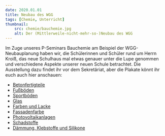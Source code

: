 ```yaml
---
date: 2020.01.01
title: Neubau des WGG
tags: [Chemie, Unterricht]
thumbnail: 
    src: chemie/bauchemie.jpg
    alt: Der (Mittlerweile-nicht-mehr-so-)Neubau des WGG
---
```


Im Zuge unseres P-Seminars Bauchemie am Beispiel der
WGG-Neubauplanung haben wir, die Schülerinnen und Schüler rund um
Herrn Kroiß, das neue Schulhaus mal etwas genauer unter die Lupe
genommen und verschiedene Aspekte unserer neuen Schule
betrachtet. Die Ausstellung dazu findet ihr vor dem Sekretäriat,
aber die Plakate könnt ihr euch auch hier anschauen:

<ul>
    <li><a href="/documents/chemie/beton.pdf">Betonfertigteile</a></li>
    <li><a href="/documents/chemie/linoleum.pdf">Fußböden</a></li>
    <li><a href="/documents/chemie/linodur.pdf">Sportböden</a></li>
    <li><a href="/documents/chemie/glas.pdf">Glas</a></li>
    <li><a href="/documents/chemie/farbe.pdf">Farben und Lacke</a></li>
    <li><a href="/documents/chemie/fassade.pdf">Fassadenfarbe</a></li>
    <li><a href="/documents/chemie/photovoltaik.pdf">Photovoltaikanlagen</a></li>
    <li><a href="/documents/chemie/schadstoffe.pdf">Schadstoffe</a></li>
    <li><a href="/documents/chemie/rest.pdf">Dämmung, Klebstoffe und Silikone</a></li>
</ul>